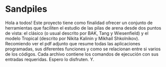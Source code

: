 # Sandpiles

Hola a todos!
Este proyecto tiene como finalidad ofrecer un conjunto de herramientas que faciliten el estudio de las pilas de arena desde dos puntos de vista: el clásico (o usual descrito por BAK, Tang y Wiesenfield) y el modelo Tropical (descrito por Nikita Kalinin y Mikhail Shkolnikov). Recomiendo ver el pdf adjunto que resume todas las aplicaciones programadas, sus diferentes funciones y como se relacionan entre si varios de los códigos. Cada archivo contiene los comandos de ejecución con sus entradas requeridas. 
Espero lo disfruten.
Y.
